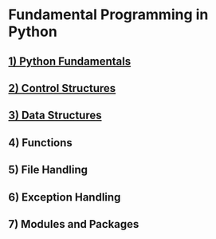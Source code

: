 # Fundamental Programming in Python

## [1) Python Fundamentals](https://github.com/NishkarshRaj/Python-Programming/tree/master/1_Fundamental%20Python%20Programming/1_1_Python%20Fundamentals)
## [2) Control Structures](https://github.com/NishkarshRaj/Python-Programming/tree/master/1_Fundamental%20Python%20Programming/1_2_Control%20Structures)
## [3) Data Structures](https://github.com/NishkarshRaj/Python-Programming/tree/master/1_Fundamental%20Python%20Programming/1_3_Data%20Structures)
## 4) Functions
## 5) File Handling
## 6) Exception Handling
## 7) Modules and Packages
